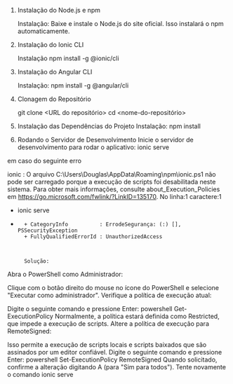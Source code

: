 1. Instalação do Node.js e npm

    Instalação:
    Baixe e instale o Node.js do site oficial. Isso instalará o npm automaticamente.

2. Instalação do Ionic CLI
   
    Instalação
    npm install -g @ionic/cli

4. Instalação do Angular CLI

    Instalação:
    npm install -g @angular/cli

5. Clonagem do Repositório

    git clone <URL do repositório>
    cd <nome-do-repositório>

6. Instalação das Dependências do Projeto
    Instalação:
    npm install

7. Rodando o Servidor de Desenvolvimento
    Inicie o servidor de desenvolvimento para rodar o aplicativo:
    ionic serve

em caso do seguinte erro 

ionic : O arquivo C:\Users\Douglas\AppData\Roaming\npm\ionic.ps1 não pode ser carregado porque a execução de scripts foi desabilitada neste sistema. Para obter mais informações, consulte about_Execution_Policies em 
https://go.microsoft.com/fwlink/?LinkID=135170.
No linha:1 caractere:1
+ ionic serve
+ ~~~~~
    + CategoryInfo          : ErrodeSegurança: (:) [], PSSecurityException
    + FullyQualifiedErrorId : UnauthorizedAccess



    Solução:
Abra o PowerShell como Administrador:

Clique com o botão direito do mouse no ícone do PowerShell e selecione "Executar como administrador".
Verifique a política de execução atual:

Digite o seguinte comando e pressione Enter:
powershell
Get-ExecutionPolicy
Normalmente, a política estará definida como Restricted, que impede a execução de scripts.
Altere a política de execução para RemoteSigned:

Isso permite a execução de scripts locais e scripts baixados que são assinados por um editor confiável.
Digite o seguinte comando e pressione Enter:
powershell
Set-ExecutionPolicy RemoteSigned
Quando solicitado, confirme a alteração digitando A (para "Sim para todos").
Tente novamente o comando ionic serve




